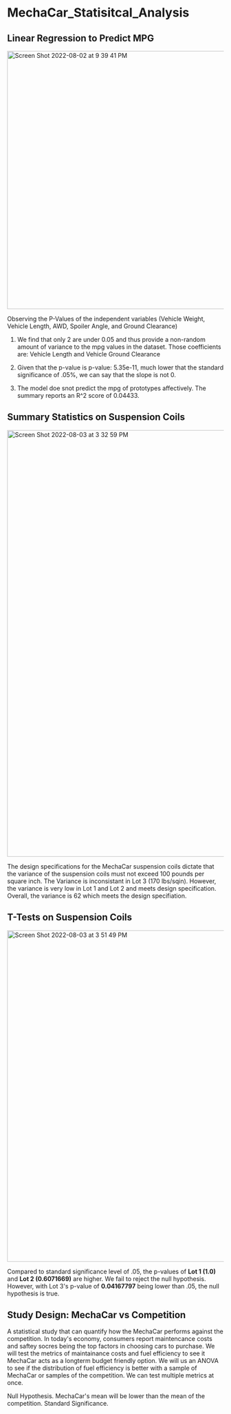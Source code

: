 # MechaCar_Statisitcal_Analysis


## Linear Regression to Predict MPG
<img width="599" alt="Screen Shot 2022-08-02 at 9 39 41 PM" src="https://user-images.githubusercontent.com/18197449/182505698-f1d2d371-73c0-40cb-9130-db3f297faa01.png">


Observing the P-Values of the independent variables (Vehicle Weight, Vehicle Length, AWD, Spoiler Angle, and Ground Clearance)

1. We find that only 2 are under 0.05 and thus provide a non-random amount of variance to the mpg values in the dataset.
Those coefficients are: Vehicle Length and Vehicle Ground Clearance

2. Given that the p-value is p-value: 5.35e-11, much lower that the standard significance of .05%, we can say that the slope is not 0. 

3. The model doe snot predict the mpg of prototypes affectively. The summary reports an R^2 score of 0.04433.  



## Summary Statistics on Suspension Coils
<img width="990" alt="Screen Shot 2022-08-03 at 3 32 59 PM" src="https://user-images.githubusercontent.com/18197449/182694009-902e14ad-3d35-438f-842a-81c77f72088c.png">

The design specifications for the MechaCar suspension coils dictate that the variance of the suspension coils must not exceed 100 pounds per square inch. 
The Variance is inconsistant in Lot 3 (170 lbs/sqin). 
However, the variance is very low in Lot 1 and Lot 2 and meets design specification. 
Overall, the variance is 62 which meets the design specifiation.


## T-Tests on Suspension Coils
<img width="769" alt="Screen Shot 2022-08-03 at 3 51 49 PM" src="https://user-images.githubusercontent.com/18197449/182696864-1346efa0-105f-464c-9b98-25a3cb23eb0b.png">

Compared to standard significance level of .05, the p-values of **Lot 1 (1.0)** and **Lot 2 (0.6071669)** are higher. We fail to reject the null hypothesis. 
However, with Lot 3's p-value of **0.04167797** being lower than .05, the null hypothesis is true. 


## Study Design: MechaCar vs Competition

A statistical study that can quantify how the MechaCar performs against the competition. In today's economy, consumers report maintencance costs and saftey socres being the top factors in choosing cars to purchase. We will test the metrics of maintainance costs and fuel efficiency to see it MechaCar acts as a longterm budget friendly option. 
We will us an ANOVA to see if the distribution of fuel efficiency is better with a sample of MechaCar or samples of the competition. We can test multiple metrics at once. 

Null Hypothesis. MechaCar's mean will be lower than the mean of the competition. Standard Significance. 



